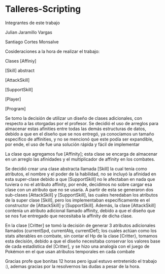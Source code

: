 # Talleres-Scripting
Integrantes de este trabajo

Julian Jaramillo Vargas

Santiago Cortes Monsalve

Cosideraciones a la hora de realizar el trabajo:

Clases
[Affiniy]

[Skill] abstract

[AttackSkill]

[SupportSkill]

[Player]

[Program]

Se tomo la decisión de utilizar un diseño de clases adicionales, con respecto a las otorgadas por el profesor. 
Se decidió el uso de arreglos para almacenar estas afinities entre todas las demás estructuras de datos, debido a que en el diseño que se nos entregó, 
ya conocíamos un tamaño especifico de affinities, y no se mencionó que este podía ser expandible, por ende, el uso de fue una solución rápida y fácil de implementar

La clase que agregamos fue [Affinity]; esta clase se encarga de almacenar en un arreglo las afinidades y el multiplicador de affinity en los combates.

Se decidió crear una clase abstracta llamada [Skill] la cual tenía como atributos, el nombre y el poder de la habilidad, no se incluyó la afinidad en esta super-clase 
debido a que [SupportSkill] no le afectaban en nada que tuviera o no el atributo affinity, por ende, decidimos no sobre cargar esa clase con un atributo que no se usaría. 
A partir de esta se generaron dos sub-clases [AttackSkill] y [SupportSkill], las cuales heredaban los atributos de la super clase [Skill], pero los implementaban 
específicamente en el constructor de [AttackSkill] y [SupportSkill]. Además, la clase [AttackSkill] contenía un atributo adicional llamado affinity, debido a que el diseño que se nos fue entregado que necesitaba la affinity de dicha clase.


En la clase [Critter] se tomó la decisión de generar 3 atributos adicionales llamados (currentSpd, currentAtq, currentDef); los cuales actúan como los stats alterables 
en combate, sin contar el Hp de la clase [Critter}, tomamos esta decisión, debido a que el diseño necesitaba conservar los valores base de cada estadística del [Critter], 
y se hizo una analogía con el juego de Pokémon en el que usan atributos temporales en cada combate

Gracias profe que bonitas 12 horas pero igual estuvo entretenido el trabajo :), ademas gracias por la resolvernos las dudas a pesar de la hora.
